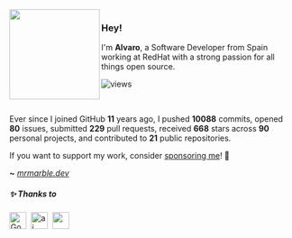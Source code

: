 <img src="https://avatar.mrmarble.dev/avatar/76561198287455504" width="160" align="left"/>

### Hey!

I'm **Alvaro**, a Software Developer from Spain working at RedHat with a strong passion for all things open source.

![views](https://komarev.com/ghpvc/?username=mrmarble&style=flat&color=313131&label=views&abbreviated=true)

</br>

Ever since I joined GitHub **11** years ago, I pushed **10088** commits, opened **80** issues, submitted **229** pull requests, received **668** stars across **90** personal projects, and contributed to **21** public repositories.


If you want to support my work, consider [sponsoring me](https://github.com/sponsors/mrmarble)! 💖

**~** [_mrmarble.dev_](https://mrmarble.dev/)


<h5>
  ✨ Thanks to
</h5>
<p>
<!-- sponsors --><a href="https://github.com/GoRhY"><img src="https:&#x2F;&#x2F;avatars.githubusercontent.com&#x2F;u&#x2F;7281306?u&#x3D;368ba39b6784f3ec52525f5bd2840eebbc8aa80b&amp;v&#x3D;4" width="30px" alt="GoRhY" /></a>&nbsp;&nbsp;<a href="https://github.com/ai"><img src="https:&#x2F;&#x2F;avatars.githubusercontent.com&#x2F;u&#x2F;19343?u&#x3D;109019153065fd4af98d015da3ee415790e2ef3e&amp;v&#x3D;4" width="30px" alt="ai" /></a>&nbsp;&nbsp;<a href="https://github.com/"><img src="https:&#x2F;&#x2F;raw.githubusercontent.com&#x2F;JamesIves&#x2F;github-sponsors-readme-action&#x2F;dev&#x2F;.github&#x2F;assets&#x2F;placeholder.png" width="30px" alt="" /></a>&nbsp;&nbsp;<!-- sponsors -->
</p>
